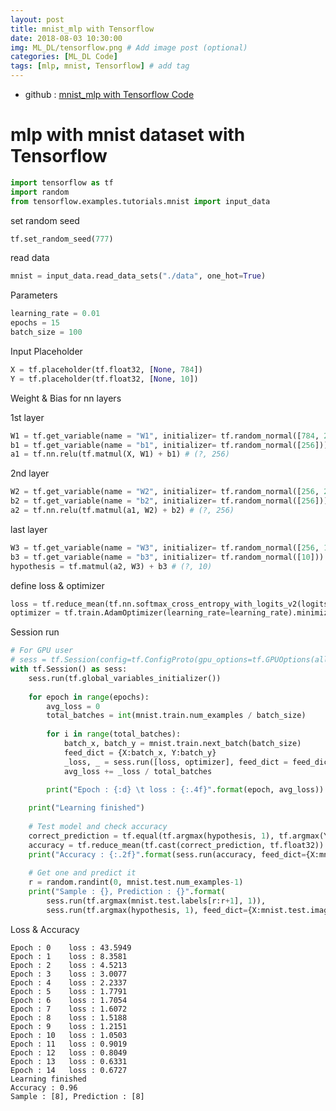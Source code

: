```yaml
---
layout: post
title: mnist_mlp with Tensorflow
date: 2018-08-03 10:30:00
img: ML_DL/tensorflow.png # Add image post (optional)
categories: [ML_DL Code] 
tags: [mlp, mnist, Tensorflow] # add tag
---
```


+ github : [mnist_mlp with Tensorflow Code](http://nbviewer.jupyter.org/github/gaussian37/Deep-Learning/blob/master/Library/Tensorflow/Multi-layer%20Perceptron/mnist_mlp%20with%20Tensorflow.ipynb)


# mlp with mnist dataset with Tensorflow


```python
import tensorflow as tf
import random
from tensorflow.examples.tutorials.mnist import input_data
```

set random seed

```python
tf.set_random_seed(777)
```

read data

```python
mnist = input_data.read_data_sets("./data", one_hot=True)
```
  
Parameters


```python
learning_rate = 0.01
epochs = 15
batch_size = 100
```

Input Placeholder


```python
X = tf.placeholder(tf.float32, [None, 784])
Y = tf.placeholder(tf.float32, [None, 10])
```

Weight & Bias for nn layers

1st layer 


```python
W1 = tf.get_variable(name = "W1", initializer= tf.random_normal([784, 256]))
b1 = tf.get_variable(name = "b1", initializer= tf.random_normal([256]))
a1 = tf.nn.relu(tf.matmul(X, W1) + b1) # (?, 256)
```

2nd layer


```python
W2 = tf.get_variable(name = "W2", initializer= tf.random_normal([256, 256]))
b2 = tf.get_variable(name = "b2", initializer= tf.random_normal([256]))
a2 = tf.nn.relu(tf.matmul(a1, W2) + b2) # (?, 256)
```

last layer


```python
W3 = tf.get_variable(name = "W3", initializer= tf.random_normal([256, 10]))
b3 = tf.get_variable(name = "b3", initializer= tf.random_normal([10]))
hypothesis = tf.matmul(a2, W3) + b3 # (?, 10)
```

define loss & optimizer


```python
loss = tf.reduce_mean(tf.nn.softmax_cross_entropy_with_logits_v2(logits=hypothesis, labels=Y))
optimizer = tf.train.AdamOptimizer(learning_rate=learning_rate).minimize(loss)
```

Session run


```python
# For GPU user
# sess = tf.Session(config=tf.ConfigProto(gpu_options=tf.GPUOptions(allow_growth =True)))
with tf.Session() as sess:
    sess.run(tf.global_variables_initializer())
    
    for epoch in range(epochs):
        avg_loss = 0
        total_batches = int(mnist.train.num_examples / batch_size)
    
        for i in range(total_batches):
            batch_x, batch_y = mnist.train.next_batch(batch_size)
            feed_dict = {X:batch_x, Y:batch_y}
            _loss, _ = sess.run([loss, optimizer], feed_dict = feed_dict)
            avg_loss += _loss / total_batches

        print("Epoch : {:d} \t loss : {:.4f}".format(epoch, avg_loss))
        
    print("Learning finished")   
    
    # Test model and check accuracy    
    correct_prediction = tf.equal(tf.argmax(hypothesis, 1), tf.argmax(Y, 1))
    accuracy = tf.reduce_mean(tf.cast(correct_prediction, tf.float32))
    print("Accuracy : {:.2f}".format(sess.run(accuracy, feed_dict={X:mnist.test.images, Y:mnist.test.labels})))
    
    # Get one and predict it
    r = random.randint(0, mnist.test.num_examples-1)
    print("Sample : {}, Prediction : {}".format(
        sess.run(tf.argmax(mnist.test.labels[r:r+1], 1)),
        sess.run(tf.argmax(hypothesis, 1), feed_dict={X:mnist.test.images[r:r+1]})))   
```
Loss & Accuracy

    Epoch : 0 	 loss : 43.5949
    Epoch : 1 	 loss : 8.3581
    Epoch : 2 	 loss : 4.5213
    Epoch : 3 	 loss : 3.0077
    Epoch : 4 	 loss : 2.2337
    Epoch : 5 	 loss : 1.7791
    Epoch : 6 	 loss : 1.7054
    Epoch : 7 	 loss : 1.6072
    Epoch : 8 	 loss : 1.5188
    Epoch : 9 	 loss : 1.2151
    Epoch : 10 	 loss : 1.0503
    Epoch : 11 	 loss : 0.9019
    Epoch : 12 	 loss : 0.8049
    Epoch : 13 	 loss : 0.6331
    Epoch : 14 	 loss : 0.6727
    Learning finished
    Accuracy : 0.96
    Sample : [8], Prediction : [8]
    
    
